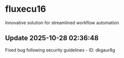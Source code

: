 # fluxecu16
Innovative solution for streamlined workflow automation

## Update 2025-10-28 02:36:48
Fixed bug following security guidelines - ID: dkgaur8g

